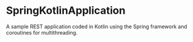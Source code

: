 # SpringKotlinApplication

A sample REST application coded in Kotlin using the Spring framework and coroutines for multithreading.

